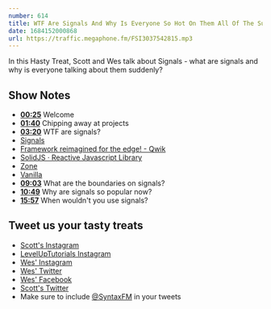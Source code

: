 ```yaml
---
number: 614
title: WTF Are Signals And Why Is Everyone So Hot On Them All Of The Sudden?
date: 1684152000868
url: https://traffic.megaphone.fm/FSI3037542815.mp3
---
```


In this Hasty Treat, Scott and Wes talk about Signals - what are signals and why is everyone talking about them suddenly?

## Show Notes

* **[00:25](#t=00:25)** Welcome
* **[01:40](#t=01:40)** Chipping away at projects
* **[03:20](#t=03:20)** WTF are signals?
* [Signals](https://github.com/preactjs/signals)
* [Framework reimagined for the edge! - Qwik](https://qwik.builder.io/)
* [SolidJS · Reactive Javascript Library](https://www.solidjs.com/)
* [Zone](https://github.com/angular/angular/tree/main/packages/zone.js)
* [Vanilla](https://codesandbox.io/s/07ktxc?file=/src/index.js)
* **[09:03](#t=09:03)** What are the boundaries on signals?
* **[10:49](#t=10:49)** Why are signals so popular now?
* **[15:57](#t=15:57)** When wouldn't you use signals?

## Tweet us your tasty treats

* [Scott's Instagram](https://www.instagram.com/stolinski/)
* [LevelUpTutorials Instagram](https://www.instagram.com/LevelUpTutorials/)
* [Wes' Instagram](https://www.instagram.com/wesbos/)
* [Wes' Twitter](https://twitter.com/wesbos)
* [Wes' Facebook](https://www.facebook.com/wesbos.developer)
* [Scott's Twitter](https://twitter.com/stolinski)
* Make sure to include [@SyntaxFM](https://twitter.com/SyntaxFM) in your tweets

